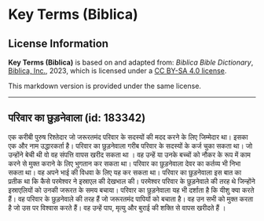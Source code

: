 # Key Terms (Biblica)

## License Information

**Key Terms (Biblica)** is based on and adapted from: _Biblica Bible Dictionary_, [Biblica, Inc.](https://www.biblica.com/), 2023, which is licensed under a [CC BY-SA 4.0 license](https://creativecommons.org/licenses/by-sa/4.0/legalcode.en).

This markdown version is provided under the same license.



--------------------------------

## परिवार का छुड़नेवाला (id: 183342)

एक करीबी पुरुष रिश्तेदार जो जरूरतमंद परिवार के सदस्यों की मदद करने के लिए जिम्मेदार था। इसका एक और नाम उद्धारकर्ता है। परिवार का छुड़नेवाला गरीब परिवार के सदस्यों के कर्ज चुका सकता था। जो उन्होंने बेची थी वो वह संपत्ति वापस खरीद सकता था । वह उन्हें या उनके बच्चों को नौकर के रूप में काम करने से मुक्त कराने के लिए भुगतान कर सकता था। परिवार का छुड़नेवाला देवर का कर्तव्य भी निभा सकता था। वह अपने भाई की विधवा के लिए यह कर सकता था। परिवार का छुड़नेवाला इस बात का प्रतीक था कि कैसे परमेश्वर ने इस्राएल की देखभाल की। परमेश्वर परिवार के छुड़नेवाले की तरह थे जिन्होंने इस्राएलियों को उनकी जरूरत के समय बचाया। परिवार का छुड़नेवाला यह भी दर्शाता है कि यीशु क्या करते हैं। वह परिवार के छुड़नेवाले की तरह हैं जो जरूरतमंद पापियों को बचाता है। वह उन सभी को मुक्त करता है जो उस पर विश्वास करते हैं। वह उन्हें पाप, मृत्यु और बुराई की शक्ति से वापस खरीदते हैं ।


